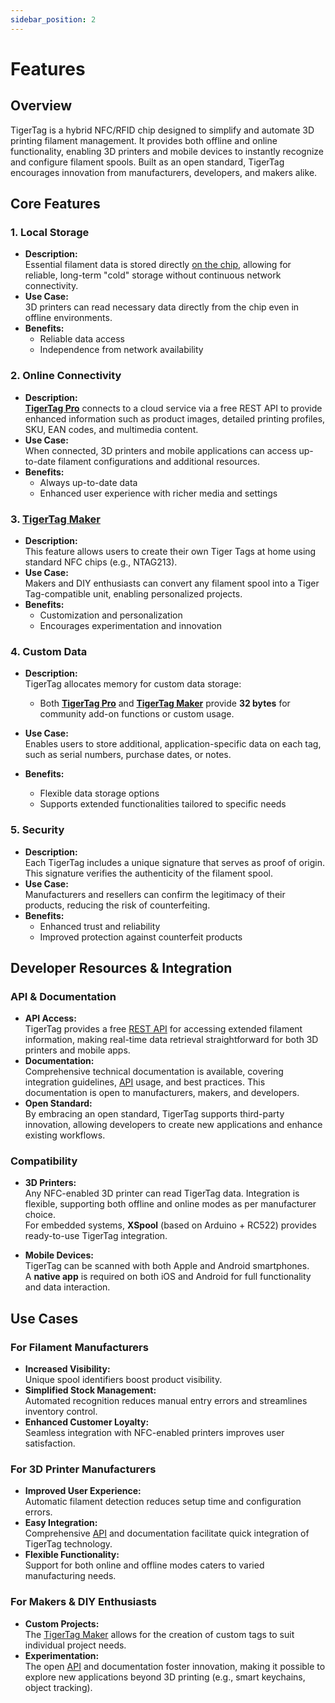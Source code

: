 ```yaml
---
sidebar_position: 2
---
```


# Features

## Overview

TigerTag is a hybrid NFC/RFID chip designed to simplify and automate 3D printing filament management. It provides both offline and online functionality, enabling 3D printers and mobile devices to instantly recognize and configure filament spools. Built as an open standard, TigerTag encourages innovation from manufacturers, developers, and makers alike.

## Core Features

### 1. Local Storage

- **Description:**  
  Essential filament data is stored directly [on the chip](/docs/format), allowing for reliable, long-term "cold" storage without continuous network connectivity.
- **Use Case:**  
  3D printers can read necessary data directly from the chip even in offline environments.
- **Benefits:**
  - Reliable data access
  - Independence from network availability

### 2. Online Connectivity

- **Description:**  
  **[TigerTag Pro](/docs/format/compare)** connects to a cloud service via a free REST API to provide enhanced information such as product images, detailed printing profiles, SKU, EAN codes, and multimedia content.
- **Use Case:**  
  When connected, 3D printers and mobile applications can access up-to-date filament configurations and additional resources.
- **Benefits:**
  - Always up-to-date data
  - Enhanced user experience with richer media and settings

### 3. [TigerTag Maker](/docs/format/compare)

- **Description:**  
  This feature allows users to create their own Tiger Tags at home using standard NFC chips (e.g., NTAG213).
- **Use Case:**  
  Makers and DIY enthusiasts can convert any filament spool into a Tiger Tag-compatible unit, enabling personalized projects.
- **Benefits:**
  - Customization and personalization
  - Encourages experimentation and innovation

### 4. Custom Data

- **Description:**  
  TigerTag allocates memory for custom data storage:

  - Both **[TigerTag Pro](/docs/format/compare)** and **[TigerTag Maker](/docs/format/compare)** provide **32 bytes** for community add-on functions or custom usage.

- **Use Case:**  
  Enables users to store additional, application-specific data on each tag, such as serial numbers, purchase dates, or notes.

- **Benefits:**
  - Flexible data storage options
  - Supports extended functionalities tailored to specific needs

### 5. Security

- **Description:**  
  Each TigerTag includes a unique signature that serves as proof of origin. This signature verifies the authenticity of the filament spool.
- **Use Case:**  
  Manufacturers and resellers can confirm the legitimacy of their products, reducing the risk of counterfeiting.
- **Benefits:**
  - Enhanced trust and reliability
  - Improved protection against counterfeit products

## Developer Resources & Integration

### API & Documentation

- **API Access:**  
  TigerTag provides a free [REST API](/docs/format/api) for accessing extended filament information, making real-time data retrieval straightforward for both 3D printers and mobile apps.
- **Documentation:**  
  Comprehensive technical documentation is available, covering integration guidelines, [API](/docs/format/api) usage, and best practices. This documentation is open to manufacturers, makers, and developers.
- **Open Standard:**  
  By embracing an open standard, TigerTag supports third-party innovation, allowing developers to create new applications and enhance existing workflows.

### Compatibility

- **3D Printers:**  
  Any NFC-enabled 3D printer can read TigerTag data. Integration is flexible, supporting both offline and online modes as per manufacturer choice.  
  For embedded systems, **XSpool** (based on Arduino + RC522) provides ready-to-use TigerTag integration.

- **Mobile Devices:**  
  TigerTag can be scanned with both Apple and Android smartphones.  
  A **native app** is required on both iOS and Android for full functionality and data interaction.

## Use Cases

### For Filament Manufacturers

- **Increased Visibility:**  
  Unique spool identifiers boost product visibility.
- **Simplified Stock Management:**  
  Automated recognition reduces manual entry errors and streamlines inventory control.
- **Enhanced Customer Loyalty:**  
  Seamless integration with NFC-enabled printers improves user satisfaction.

### For 3D Printer Manufacturers

- **Improved User Experience:**  
  Automatic filament detection reduces setup time and configuration errors.
- **Easy Integration:**  
  Comprehensive [API](/docs/format/api) and documentation facilitate quick integration of TigerTag technology.
- **Flexible Functionality:**  
  Support for both online and offline modes caters to varied manufacturing needs.

### For Makers & DIY Enthusiasts

- **Custom Projects:**  
  The [TigerTag Maker](/docs/format/compare) allows for the creation of custom tags to suit individual project needs.
- **Experimentation:**  
  The open [API](/docs/format/api) and documentation foster innovation, making it possible to explore new applications beyond 3D printing (e.g., smart keychains, object tracking).
